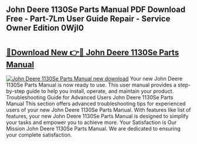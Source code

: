 ## John Deere 1130Se Parts Manual PDF Download Free - Part-7Lm User Guide Repair - Service Owner Edition 0WjI0

# <h2><a href="http://bc52364.oget.top/?id=John+Deere+1130Se+Parts+Manual">🔗Download New 👉🔴 John Deere 1130Se Parts Manual</a></h2>

[![John Deere 1130Se Parts Manual new download](https://i.imgur.com/5g1atiW.png)](http://bc52364.oget.top/?id=John+Deere+1130Se+Parts+Manual)
Your new John Deere 1130Se Parts Manual is now ready to use. This user manual provides a step-by-step guide to help you install, operate, and maintain your product. Troubleshooting Guide for Advanced Users John Deere 1130Se Parts Manual This section offers advanced troubleshooting tips for experienced users of your new John Deere 1130Se Parts Manual. With features like list of features, your new John Deere 1130Se Parts Manual is designed to simplify your tasks and empower you to achieve more. Your Satisfaction is Our Mission John Deere 1130Se Parts Manual. We are dedicated to ensuring your complete satisfaction.
